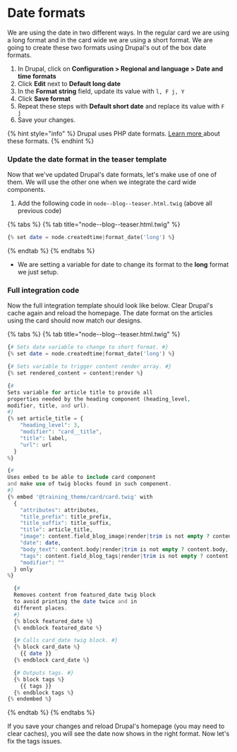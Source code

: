 # Date formats

We are using the date in two different ways.  In the regular card we are using a long format and in the card wide we are using a short format.  We are going to create these two formats using Drupal's out of the box date formats.

1. In Drupal, click on **Configuration &gt; Regional and language &gt; Date and time formats**
2. Click **Edit** next to **Default long date**
3. In the **Format string** field, update its value with `l, F j, Y`
4. Click **Save format**
5. Repeat these steps with **Default short date** and replace its value with `F j`
6. Save your changes.

{% hint style="info" %}
Drupal uses PHP date formats.  [Learn more ](https://www.php.net/manual/en/function.date.php)about these formats.
{% endhint %}

### Update the date format in the teaser template

Now that we've updated Drupal's date formats, let's make use of one of them. We will use the other one when we integrate the card wide components.

1. Add the following code in `node--blog--teaser.html.twig` \(above all previous code\)

{% tabs %}
{% tab title="node--blog--teaser.html.twig" %}
```php
{% set date = node.createdtime|format_date('long') %}
```
{% endtab %}
{% endtabs %}

* We are setting a variable for date to change its format to the **long** format we just setup.

### Full integration code

Now the full integration template should look like below. Clear Drupal's cache again and reload the homepage. The date format on the articles using the card should now match our designs.

{% tabs %}
{% tab title="node--blog--teaser.html.twig" %}
```php
{# Sets date variable to change to short format. #}
{% set date = node.createdtime|format_date('long') %}

{# Sets variable to trigger content render array. #}
{% set rendered_content = content|render %}

{#
Sets variable for article title to provide all
properties needed by the heading component (heading_level,
modifier, title, and url).
#}
{% set article_title = {
    "heading_level": 3,
    "modifier": "card__title",
    "title": label,
    "url": url
  }
%}

{#
Uses embed to be able to include card component
and make use of twig blocks found in such component.
#}
{% embed '@training_theme/card/card.twig' with
  {
    "attributes": attributes,
    "title_prefix": title_prefix,
    "title_suffix": title_suffix,
    "title": article_title,
    "image": content.field_blog_image|render|trim is not empty ? content.field_blog_image,
    "date": date,
    "body_text": content.body|render|trim is not empty ? content.body,
    "tags": content.field_blog_tags|render|trim is not empty ? content.field_blog_tags,
    "modifier": ""
  } only
%}

  {#
  Removes content from featured_date twig block
  to avoid printing the date twice and in
  different places.
  #}
  {% block featured_date %}
  {% endblock featured_date %}

  {# Calls card_date twig block. #}
  {% block card_date %}
    {{ date }}
  {% endblock card_date %}

  {# Outputs tags. #}
  {% block tags %}
    {{ tags }}
  {% endblock tags %}
{% endembed %}
```
{% endtab %}
{% endtabs %}

If you save your changes and reload Drupal's homepage \(you may need to clear caches\), you will see the date now shows in the right format.  Now let's fix the tags issues.

